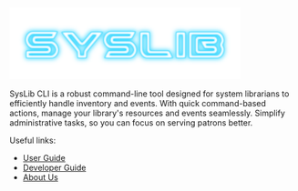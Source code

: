 <img src="images/SysLib Logo.png" />

SysLib CLI is a robust command-line tool designed for system librarians to efficiently handle inventory and events. With quick command-based actions, manage your library's resources and events seamlessly. Simplify administrative tasks, so you can focus on serving patrons better.


Useful links:
* [User Guide](UserGuide.md)
* [Developer Guide](DeveloperGuide.md)
* [About Us](AboutUs.md)

